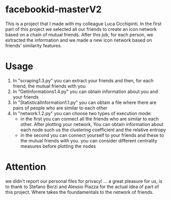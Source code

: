 # facebookid-masterV2

This is a project that I made with my colleague Luca Occhipinti. In the first part of this project we selected all our friends to create an icon network based on a chain of mutual friends. After this job, for each person, we extracted the information and we made a new icon network based on friends' similarity features.

# Usage

1.  In "scraping1.3.py" you can extract your friends and then, for each friend, the mutual friends with you 
2.  In "GetInformations1.4.py" you can obtain information about you and your friends
3.  In "StatisticalInformation1.1.py" you can obtain a file where there are pairs of people who are similar to each other
4.  In "network.1.2.py" you can choose two types of execution mode:
       *  in the first you can connect all the friends who are similar to each other. After plotting your network, You can obtain information about each node such us the clustering coefficient and the relative entropy
       *  in the second you can connect yourself to your friends and these to the mutual friends with you. you can consider different centrality measures before plotting the nodes 

# Attention
we didn't report our personal files for privacy! ... a great pleasure for us, is to thank to Stefano Borzi and Alessio Piazza for the actual idea of part of this project. Where takes the foundamentals to the network of friends.
